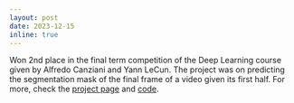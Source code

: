 ```yaml
---
layout: post
date: 2023-12-15
inline: true
---
```


Won 2nd place in the final term competition of the Deep Learning course given by Alfredo Canziani and Yann LeCun. The project was on predicting the segmentation mask of the final frame of a video given its first half. For more, check the [project page](/projects/maskpredformer) and [code](https://github.com/eneserciyes/maskpredformer).
